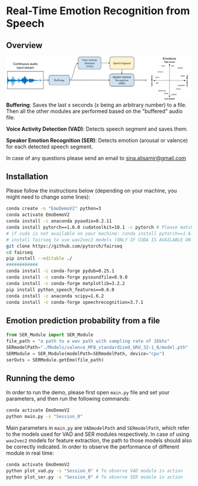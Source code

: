 # Real-Time Emotion Recognition from Speech

## Overview

![OverallDemo](./Figures/DEMO2.png)**Buffering**: Saves the last x seconds (x being an arbitrary number) to a file. Then all the other modules are performed based on the "buffered" audio file. 

**Voice Activity Detection (VAD)**: Detects speech segment and saves them.

**Speaker Emotion Recognition (SER)**: Detects emotion (arousal or valence) for each detected speech segment.

In case of any questions please send an email to [sina.alisamir@gmail.com](mailto:sina.alisamir@gmail.com)



## Installation

Please follow the instructions below (depending on your machine, you might need to change some lines):

```bash
conda create -n "EmoDemoV2" python=3
conda activate EmoDemoV2
conda install -c anaconda pyaudio=0.2.11
conda install pytorch==1.6.0 cudatoolkit=10.1 -c pytorch # Please match the cuda version with the one installed on your machine
# if cuda is not available on your machine: conda install pytorch==1.6.0 cpuonly -c pytorch
# install fairseq to use wav2vec2 models (ONLY IF CUDA IS AVAILABLE ON YOUR MACHINE)
git clone https://github.com/pytorch/fairseq
cd fairseq
pip install --editable ./
############ 
conda install -c conda-forge pydub=0.25.1
conda install -c conda-forge pysoundfile=0.9.0
conda install -c conda-forge matplotlib=3.2.2
pip install python_speech_features==0.6.0
conda install -c anaconda scipy=1.6.2
conda install -c conda-forge speechrecognition=3.7.1
```

## Emotion prediction probability from a file 

```python
from SER_Module import SER_Module
file_path = "a path to a wav path with sampling rate of 16khz"
SERmodelPath="./Models/valence_MFB_standardized_GRU_32-1_0/model.pth"
SERModule = SER_Module(modelPath=SERmodelPath, device="cpu")
serOuts = SERModule.getEmo(file_path)
```

## Running the demo

In order to run the demo, please first open `main.py` file and set your parameters, and then run the following commands:

```bash
conda activate EmoDemoV2
python main.py -s "Session_0"
```

Main parameters in `main.py` are `VADmodelPath` and `SERmodelPath`, which refer to the models used for VAD and SER modules respectively. In case of using `wav2vec2` models for feature extraction, the path to those models should also be correctly indicated. In order to observe the performance of different module in real time:

```bash
conda activate EmoDemoV2
python plot_vad.py -s "Session_0" # To observe VAD module in action
python plot_ser.py -s "Session_0" # To observe SER module in action
```
